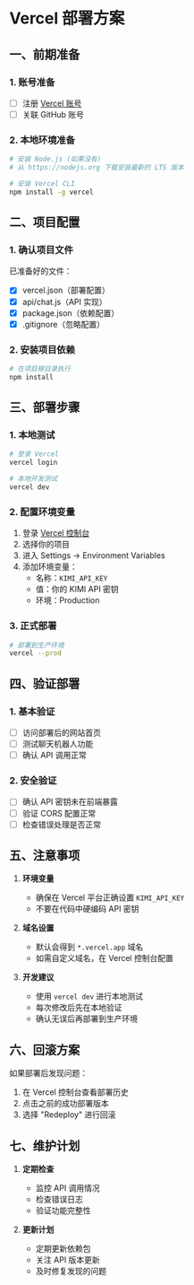 # Vercel 部署方案

## 一、前期准备

### 1. 账号准备
- [ ] 注册 [Vercel 账号](https://vercel.com/signup)
- [ ] 关联 GitHub 账号

### 2. 本地环境准备
```bash
# 安装 Node.js (如果没有)
# 从 https://nodejs.org 下载安装最新的 LTS 版本

# 安装 Vercel CLI
npm install -g vercel
```

## 二、项目配置

### 1. 确认项目文件
已准备好的文件：
- [x] vercel.json（部署配置）
- [x] api/chat.js（API 实现）
- [x] package.json（依赖配置）
- [x] .gitignore（忽略配置）

### 2. 安装项目依赖
```bash
# 在项目根目录执行
npm install
```

## 三、部署步骤

### 1. 本地测试
```bash
# 登录 Vercel
vercel login

# 本地开发测试
vercel dev
```

### 2. 配置环境变量
1. 登录 [Vercel 控制台](https://vercel.com)
2. 选择你的项目
3. 进入 Settings → Environment Variables
4. 添加环境变量：
   - 名称：`KIMI_API_KEY`
   - 值：你的 KIMI API 密钥
   - 环境：Production

### 3. 正式部署
```bash
# 部署到生产环境
vercel --prod
```

## 四、验证部署

### 1. 基本验证
- [ ] 访问部署后的网站首页
- [ ] 测试聊天机器人功能
- [ ] 确认 API 调用正常

### 2. 安全验证
- [ ] 确认 API 密钥未在前端暴露
- [ ] 验证 CORS 配置正常
- [ ] 检查错误处理是否正常

## 五、注意事项

1. **环境变量**
   - 确保在 Vercel 平台正确设置 `KIMI_API_KEY`
   - 不要在代码中硬编码 API 密钥

2. **域名设置**
   - 默认会得到 `*.vercel.app` 域名
   - 如需自定义域名，在 Vercel 控制台配置

3. **开发建议**
   - 使用 `vercel dev` 进行本地测试
   - 每次修改后先在本地验证
   - 确认无误后再部署到生产环境

## 六、回滚方案

如果部署后发现问题：
1. 在 Vercel 控制台查看部署历史
2. 点击之前的成功部署版本
3. 选择 "Redeploy" 进行回滚

## 七、维护计划

1. **定期检查**
   - 监控 API 调用情况
   - 检查错误日志
   - 验证功能完整性

2. **更新计划**
   - 定期更新依赖包
   - 关注 API 版本更新
   - 及时修复发现的问题 